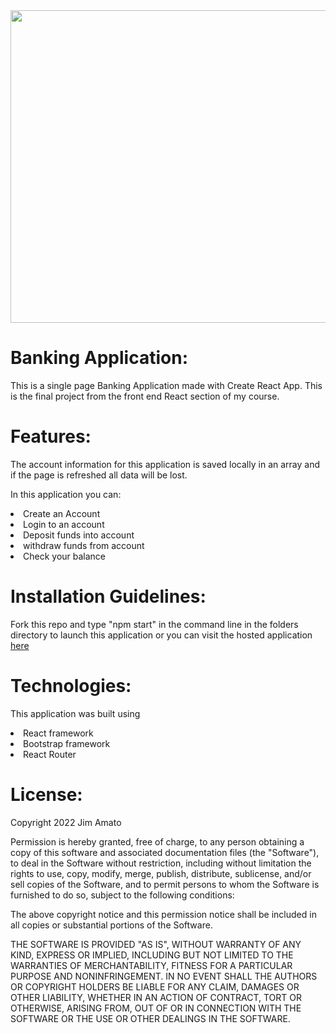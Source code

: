 <img src="https://user-images.githubusercontent.com/84348911/152458544-049c1796-fdcc-4741-9302-ab66542c2a21.png" width="600" height="500">

# Banking Application:

This is a single page Banking Application made with Create React App. This is the final project from the front end React section of my course.

# Features:

The account information for this application is saved locally in an array and if the page is refreshed all data will be lost.

In this application you can:
<li>Create an Account
<li>Login to an account
<li>Deposit funds into account
<li>withdraw funds from account
<li>Check your balance

 # Installation Guidelines: 
  Fork this repo and type "npm start" in the command line in the folders directory to launch this application or you can visit the hosted application <a href="http://jim-amato-bankingapplication.s3-website-us-east-1.amazonaws.com/">here</a>
  
 # Technologies:
  This application was built using 
 <li>React framework
 <li>Bootstrap framework
 <li>React Router
  
 # License:
  Copyright 2022 Jim Amato

Permission is hereby granted, free of charge, to any person obtaining a copy of this software and associated documentation files (the "Software"), to deal in the Software without restriction, including without limitation the rights to use, copy, modify, merge, publish, distribute, sublicense, and/or sell copies of the Software, and to permit persons to whom the Software is furnished to do so, subject to the following conditions:

The above copyright notice and this permission notice shall be included in all copies or substantial portions of the Software.

THE SOFTWARE IS PROVIDED "AS IS", WITHOUT WARRANTY OF ANY KIND, EXPRESS OR IMPLIED, INCLUDING BUT NOT LIMITED TO THE WARRANTIES OF MERCHANTABILITY, FITNESS FOR A PARTICULAR PURPOSE AND NONINFRINGEMENT. IN NO EVENT SHALL THE AUTHORS OR COPYRIGHT HOLDERS BE LIABLE FOR ANY CLAIM, DAMAGES OR OTHER LIABILITY, WHETHER IN AN ACTION OF CONTRACT, TORT OR OTHERWISE, ARISING FROM, OUT OF OR IN CONNECTION WITH THE SOFTWARE OR THE USE OR OTHER DEALINGS IN THE SOFTWARE.
